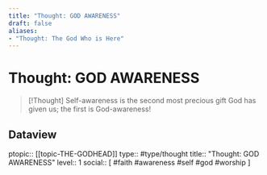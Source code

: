 ```yaml
---
title: "Thought: GOD AWARENESS"
draft: false
aliases:
- "Thought: The God Who is Here"
---
```

# Thought: GOD AWARENESS
> [!Thought]
> Self-awareness is the second most precious gift God has given us; the first is God-awareness!

## Dataview
ptopic:: [[topic-THE-GODHEAD]]
type:: #type/thought
title:: "Thought: GOD AWARENESS"
level:: 1
social:: [ #faith #awareness #self #god #worship ]